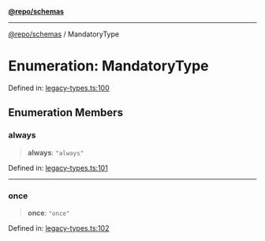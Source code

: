 [**@repo/schemas**](../README.md)

***

[@repo/schemas](../README.md) / MandatoryType

# Enumeration: MandatoryType

Defined in: [legacy-types.ts:100](https://github.com/alexqguo/drinking-board-game-v3/blob/c1651f3f11d4ae3776e0b160a33032601da6e0ad/packages/schemas/src/legacy-types.ts#L100)

## Enumeration Members

### always

> **always**: `"always"`

Defined in: [legacy-types.ts:101](https://github.com/alexqguo/drinking-board-game-v3/blob/c1651f3f11d4ae3776e0b160a33032601da6e0ad/packages/schemas/src/legacy-types.ts#L101)

***

### once

> **once**: `"once"`

Defined in: [legacy-types.ts:102](https://github.com/alexqguo/drinking-board-game-v3/blob/c1651f3f11d4ae3776e0b160a33032601da6e0ad/packages/schemas/src/legacy-types.ts#L102)
